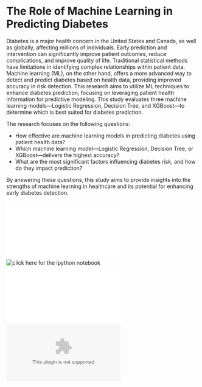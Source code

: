 # The Role of Machine Learning in Predicting Diabetes

Diabetes is a major health concern in the United States and Canada, as well as globally, affecting millions of individuals.
Early prediction and intervention can significantly improve patient outcomes, reduce complications, and improve
quality of life. Traditional statistical methods have limitations in identifying complex relationships within patient data.
Machine learning (ML), on the other hand, offers a more advanced way to detect and predict diabetes based on health
data, providing improved accuracy in risk detection. This research aims to utilize ML techniques to enhance diabetes
prediction, focusing on leveraging patient health information for predictive modeling.
This study evaluates three machine learning models—Logistic Regression, Decision Tree, and XGBoost—to determine
which is best suited for diabetes prediction.

The research focuses on the following questions:
- How effective are machine learning models in predicting diabetes using patient health data?
- Which machine learning model—Logistic Regression, Decision Tree, or XGBoost—delivers the highest accuracy?
- What are the most significant factors influencing diabetes risk, and how do they impact prediction?

By answering these questions, this study aims to provide insights into the strengths of machine learning in healthcare
and its potential for enhancing early diabetes detection.

![click here for the poster](Babaei,S-BTM710-Poster.pdf)
![click here for the ipython notebook](Babaei,S_BTM710_FP.ipynb)
![click here for the final paper](Babaei,S-BTM710-FP.pdf)
![click here for the slides](Babaei,S-BTM710-FPresentation.pptx)
